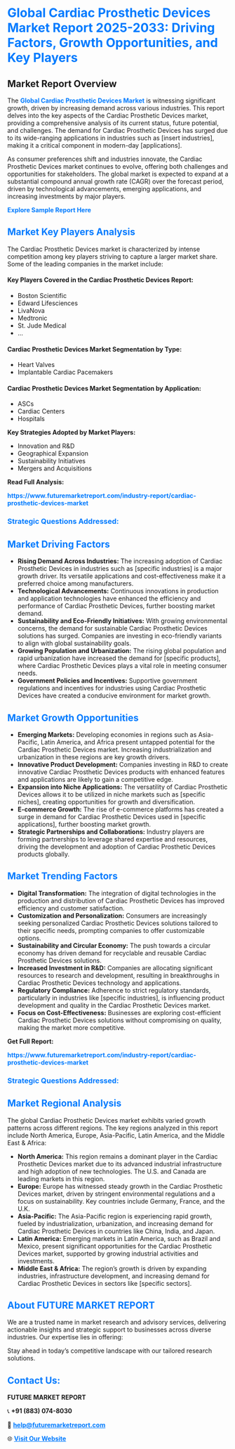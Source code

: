 <h1 style="color: #007BFF;">Global Cardiac Prosthetic Devices Market Report 2025-2033: Driving Factors, Growth Opportunities, and Key Players</h1>

<section id="overview">
<h2>Market Report Overview</h2>
<p>The <a href="https://www.futuremarketreport.com/industry-report/cardiac-prosthetic-devices-market" style="color: #007BFF; text-decoration: none;"><strong>Global Cardiac Prosthetic Devices Market</strong></a> is witnessing significant growth, driven by increasing demand across various industries. This report delves into the key aspects of the Cardiac Prosthetic Devices market, providing a comprehensive analysis of its current status, future potential, and challenges. The demand for Cardiac Prosthetic Devices has surged due to its wide-ranging applications in industries such as [insert industries], making it a critical component in modern-day [applications].</p>
<p>As consumer preferences shift and industries innovate, the Cardiac Prosthetic Devices market continues to evolve, offering both challenges and opportunities for stakeholders. The global market is expected to expand at a substantial compound annual growth rate (CAGR) over the forecast period, driven by technological advancements, emerging applications, and increasing investments by major players.</p>
</section>

<section id="overview">
<p><a href="https://www.futuremarketreport.com/request-sample/reportId=64109" style="color: #007BFF; text-decoration: none;"><strong>Explore Sample Report Here</strong></a></p>
</section>

<section id="key-players">
<h2 style="color: #007BFF;">Market Key Players Analysis</h2>
<p>The Cardiac Prosthetic Devices market is characterized by intense competition among key players striving to capture a larger market share. Some of the leading companies in the market include:</p>
<h4>Key Players Covered in the Cardiac Prosthetic Devices Report:</h4>
<ul><li>Boston Scientific</li><li>Edward Lifesciences</li><li>LivaNova</li><li>Medtronic</li><li>St. Jude Medical</li><li>...</li></ul>
<h4>Cardiac Prosthetic Devices Market Segmentation by Type:</h4>
<ul><li>Heart Valves</li><li>Implantable Cardiac Pacemakers</li></ul>

<h4>Cardiac Prosthetic Devices Market Segmentation by Application:</h4>
<ul><li>ASCs</li><li>Cardiac Centers</li><li>Hospitals</li></ul>
<p><strong>Key Strategies Adopted by Market Players:</strong></p>
<ul>
<li>Innovation and R&D</li>
<li>Geographical Expansion</li>
<li>Sustainability Initiatives</li>
<li>Mergers and Acquisitions</li>
</ul>
</section>

<section>
<p><strong>Read Full Analysis: </strong></p><a href="https://www.futuremarketreport.com/industry-report/cardiac-prosthetic-devices-market" style="color: #007BFF; text-decoration: none;"><strong>https://www.futuremarketreport.com/industry-report/cardiac-prosthetic-devices-market</strong></a>
<h3 style="color: #007BFF;">Strategic Questions Addressed:</h3>
</section>

<section id="driving-factors">
<h2 style="color: #007BFF;">Market Driving Factors</h2>
<ul>
<li><strong>Rising Demand Across Industries:</strong> The increasing adoption of Cardiac Prosthetic Devices in industries such as [specific industries] is a major growth driver. Its versatile applications and cost-effectiveness make it a preferred choice among manufacturers.</li>
<li><strong>Technological Advancements:</strong> Continuous innovations in production and application technologies have enhanced the efficiency and performance of Cardiac Prosthetic Devices, further boosting market demand.</li>
<li><strong>Sustainability and Eco-Friendly Initiatives:</strong> With growing environmental concerns, the demand for sustainable Cardiac Prosthetic Devices solutions has surged. Companies are investing in eco-friendly variants to align with global sustainability goals.</li>
<li><strong>Growing Population and Urbanization:</strong> The rising global population and rapid urbanization have increased the demand for [specific products], where Cardiac Prosthetic Devices plays a vital role in meeting consumer needs.</li>
<li><strong>Government Policies and Incentives:</strong> Supportive government regulations and incentives for industries using Cardiac Prosthetic Devices have created a conducive environment for market growth.</li>
</ul>
</section>

<section id="growth-opportunities">
<h2 style="color: #007BFF;">Market Growth Opportunities</h2>
<ul>
<li><strong>Emerging Markets:</strong> Developing economies in regions such as Asia-Pacific, Latin America, and Africa present untapped potential for the Cardiac Prosthetic Devices market. Increasing industrialization and urbanization in these regions are key growth drivers.</li>
<li><strong>Innovative Product Development:</strong> Companies investing in R&D to create innovative Cardiac Prosthetic Devices products with enhanced features and applications are likely to gain a competitive edge.</li>
<li><strong>Expansion into Niche Applications:</strong> The versatility of Cardiac Prosthetic Devices allows it to be utilized in niche markets such as [specific niches], creating opportunities for growth and diversification.</li>
<li><strong>E-commerce Growth:</strong> The rise of e-commerce platforms has created a surge in demand for Cardiac Prosthetic Devices used in [specific applications], further boosting market growth.</li>
<li><strong>Strategic Partnerships and Collaborations:</strong> Industry players are forming partnerships to leverage shared expertise and resources, driving the development and adoption of Cardiac Prosthetic Devices products globally.</li>
</ul>
</section>

<section id="trending-factors">
<h2 style="color: #007BFF;">Market Trending Factors</h2>
<ul>
<li><strong>Digital Transformation:</strong> The integration of digital technologies in the production and distribution of Cardiac Prosthetic Devices has improved efficiency and customer satisfaction.</li>
<li><strong>Customization and Personalization:</strong> Consumers are increasingly seeking personalized Cardiac Prosthetic Devices solutions tailored to their specific needs, prompting companies to offer customizable options.</li>
<li><strong>Sustainability and Circular Economy:</strong> The push towards a circular economy has driven demand for recyclable and reusable Cardiac Prosthetic Devices solutions.</li>
<li><strong>Increased Investment in R&D:</strong> Companies are allocating significant resources to research and development, resulting in breakthroughs in Cardiac Prosthetic Devices technology and applications.</li>
<li><strong>Regulatory Compliance:</strong> Adherence to strict regulatory standards, particularly in industries like [specific industries], is influencing product development and quality in the Cardiac Prosthetic Devices market.</li>
<li><strong>Focus on Cost-Effectiveness:</strong> Businesses are exploring cost-efficient Cardiac Prosthetic Devices solutions without compromising on quality, making the market more competitive.</li>
</ul>
</section>

<section>
<p><strong>Get Full Report: </strong></p><a href="https://www.futuremarketreport.com/industry-report/cardiac-prosthetic-devices-market" style="color: #007BFF; text-decoration: none;"><strong>https://www.futuremarketreport.com/industry-report/cardiac-prosthetic-devices-market</strong></a>
<h3 style="color: #007BFF;">Strategic Questions Addressed:</h3>
</section>


<section id="regional-analysis">
<h2 style="color: #007BFF;">Market Regional Analysis</h2>
<p>The global Cardiac Prosthetic Devices market exhibits varied growth patterns across different regions. The key regions analyzed in this report include North America, Europe, Asia-Pacific, Latin America, and the Middle East & Africa:</p>
<ul>
<li><strong>North America:</strong> This region remains a dominant player in the Cardiac Prosthetic Devices market due to its advanced industrial infrastructure and high adoption of new technologies. The U.S. and Canada are leading markets in this region.</li>
<li><strong>Europe:</strong> Europe has witnessed steady growth in the Cardiac Prosthetic Devices market, driven by stringent environmental regulations and a focus on sustainability. Key countries include Germany, France, and the U.K.</li>
<li><strong>Asia-Pacific:</strong> The Asia-Pacific region is experiencing rapid growth, fueled by industrialization, urbanization, and increasing demand for Cardiac Prosthetic Devices in countries like China, India, and Japan.</li>
<li><strong>Latin America:</strong> Emerging markets in Latin America, such as Brazil and Mexico, present significant opportunities for the Cardiac Prosthetic Devices market, supported by growing industrial activities and investments.</li>
<li><strong>Middle East & Africa:</strong> The region’s growth is driven by expanding industries, infrastructure development, and increasing demand for Cardiac Prosthetic Devices in sectors like [specific sectors].</li>
</ul>
</section>

<footer>
<h2 style="color: #007BFF;">About FUTURE MARKET REPORT</h2>
<p>We are a trusted name in market research and advisory services, delivering actionable insights and strategic support to businesses across diverse industries. Our expertise lies in offering:</p>

<p>Stay ahead in today’s competitive landscape with our tailored research solutions.</p>

<h2 style="color: #007BFF;">Contact Us:</h2>
<p><strong>FUTURE MARKET REPORT</strong></p>
<p>📞 <strong>+91 (883) 074-8030</strong></p>
<p>📧 <strong><a href="mailto:help@futuremarketreport.com" style="color: #007BFF;">help@futuremarketreport.com</a></strong></p>
<p>🌐 <strong><a href="https://www.futuremarketreport.com/" style="color: #007BFF;">Visit Our Website</a></strong></p>
</footer>
